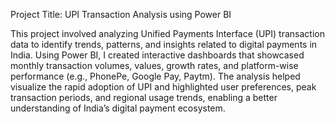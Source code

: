 Project Title: UPI Transaction Analysis using Power BI

This project involved analyzing Unified Payments Interface (UPI) transaction data to identify trends, patterns, and insights related to digital payments in India. Using Power BI, I created interactive dashboards that showcased monthly transaction volumes, values, growth rates, and platform-wise performance (e.g., PhonePe, Google Pay, Paytm). The analysis helped visualize the rapid adoption of UPI and highlighted user preferences, peak transaction periods, and regional usage trends, enabling a better understanding of India’s digital payment ecosystem.
